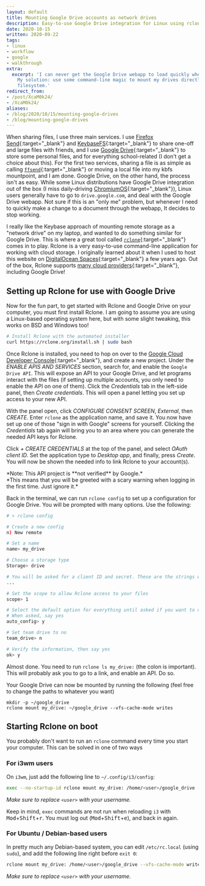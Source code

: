 ```yaml
---
layout: default
title: Mounting Google Drive accounts as network drives
description: Easy-to-use Google Drive integration for Linux using rclone
date: 2020-10-15
written: 2020-09-22
tags:
- linux
- workflow
- google
- walkthrough
extra:
  excerpt: 'I can never get the Google Drive webapp to load quickly when I need it  to.
    My solution: use some command-line magic to mount my drives directly  to my laptop''s
    filesystem.'
redirect_from:
- /post/XcaM0k24/
- /XcaM0k24/
aliases:
- /blog/2020/10/15/mounting-google-drives
- /blog/mounting-google-drives
---
```


When sharing files, I use three main services. I use [Firefox Send](https://en.wikipedia.org/wiki/Firefox_Send){:target="_blank"} and [KeybaseFS](https://book.keybase.io/docs/files){:target="_blank"} to share one-off and large files with friends, and I use [Google Drive](https://drive.google.com){:target="_blank"} to store some personal files, and for everything school-related (I don't get a choice about this). For the first two services, sharing a file is as simple as calling [`ffsend`](https://github.com/timvisee/ffsend){:target="_blank"} or moving a local file into my kbfs mountpoint, and I am done. Google Drive, on the other hand, the process isn't as easy. While some Linux distributions have Google Drive integration out of the box (I miss daily-driving [ChromiumOS](https://www.chromium.org/chromium-os){:target="_blank"}), Linux users generally have to go to `drive.google.com`, and deal with the Google Drive webapp. Not sure if this is an "only me" problem, but whenever I need to quickly make a change to a document through the webapp, It decides to stop working.

I really like the Keybase approach of mounting remote storage as a "network drive" on my laptop, and wanted to do something similar for Google Drive. This is where a great tool called [`rclone`](https://rclone.org){:target="_blank"} comes in to play. Rclone is a very easy-to-use command-line application for working with cloud storage. I originally learned about it when I used to host this website on [DigitalOcean Spaces](https://www.digitalocean.com/products/spaces/){:target="_blank"} a few years ago. Out of the box, Rclone supports [many cloud providers](https://rclone.org/#providers){:target="_blank"}, including Google Drive!

## Setting up Rclone for use with Google Drive

Now for the fun part, to get started with Rclone and Google Drive on your computer, you must first install Rclone. I am going to assume you are using a Linux-based operating system here, but with some slight tweaking, this works on BSD and Windows too!

```sh
# Install Rclone with the automated installer
curl https://rclone.org/install.sh | sudo bash
```

Once Rclone is installed, you need to hop on over to the [Google Cloud Developer Console](https://console.developers.google.com/){:target="_blank"}, and create a new project. Under the *ENABLE APIS AND SERVICES* section, search for, and enable the `Google Drive API`. This will expose an API to your Google Drive, and let programs interact with the files (if setting up multiple accounts, you only need to enable the API on one of them). Click the *Credentials* tab in the left-side panel, then *Create credentials*. This will open a panel letting you set up access to your new API.

With the panel open, click *CONFIGURE CONSENT SCREEN*, *External*, then *CREATE*. Enter `rclone` as the application name, and save it. You now have set up one of those "sign in with Google" screens for yourself. Clicking the *Credentials* tab again will bring you to an area where you can generate the needed API keys for Rclone.

Click *+ CREATE CREDENTIALS* at the top of the panel, and select *OAuth client ID*. Set the application type to *Desktop app*, and finally, press *Create*. You will now be shown the needed info to link Rclone to your account(s).

<div class="center" markdown="1">
*Note: This API project is **not verified** by Google.*<br>
*This means that you will be greeted with a scary warning when logging in the first time. Just ignore it.*
</div>

Back in the terminal, we can run `rclone config` to set up a configuration for Google Drive. You will be prompted with many options. Use the following:
```sh
# > rclone config

# Create a new config
n) New remote

# Set a name
name> my_drive

# Choose a storage type
Storage> drive

# You will be asked for a client ID and secret. These are the strings we just generated
...

# Set the scope to allow Rclone access to your files
scope> 1

# Select the default option for everything until asked if you want to use "auto config"
# When asked, say yes
auto_config> y

# Set team drive to no
team_drive> n

# Verify the information, then say yes
ok> y
```

Almost done. You need to run `rclone ls my_drive:` (the colon is important). This will probably ask you to go to a link, and enable an API. Do so.

Your Google Drive can now be mounted by running the following (feel free to change the paths to whatever you want)

```
mkdir -p ~/google_drive
rclone mount my_drive: ~/google_drive --vfs-cache-mode writes
```

## Starting Rclone on boot

You probably don't want to run an `rclone` command every time you start your computer. This can be solved in one of two ways

### For i3wm users

On `i3wm`, just add the following line to `~/.config/i3/config`:

```sh
exec --no-startup-id rclone mount my_drive: /home/<user>/google_drive --vfs-cache-mode writes
```

*Make sure to replace `<user>` with your username.*

Keep in mind, `exec` commands are not run when reloading `i3` with <kbd>Mod</kbd>+<kbd>Shift</kbd>+<kbd>r</kbd>. You must log out (<kbd>Mod</kbd>+<kbd>Shift</kbd>+<kbd>e</kbd>), and back in again.

### For Ubuntu / Debian-based users

In pretty much any Debian-based system, you can edit `/etc/rc.local` (using `sudo`), and add the following line right before `exit 0`:

```sh
rclone mount my_drive: /home/<user>/google_drive --vfs-cache-mode writes
```

*Make sure to replace `<user>` with your username.*
